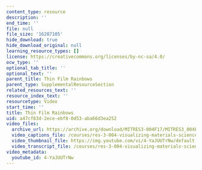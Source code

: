 ```yaml
---
content_type: resource
description: ''
end_time: ''
file: null
file_size: '16287105'
hide_download: true
hide_download_original: null
learning_resource_types: []
license: https://creativecommons.org/licenses/by-nc-sa/4.0/
ocw_type: ''
optional_tab_title: ''
optional_text: ''
parent_title: Thin Film Rainbows
parent_type: SupplementalResourceSection
related_resources_text: ''
resource_index_text: ''
resourcetype: Video
start_time: ''
title: Thin Film Rainbows
uid: a47cf83d-2ece-ebf8-0d53-aba66d3ea252
video_files:
  archive_url: https://archive.org/download/MITRES3-004F17/MITRES3_004F17_2017_anon2_300k.mp4
  video_captions_file: /courses/res-3-004-visualizing-materials-science-fall-2017/227dfce929b25d789f7982a11a6d5f8b_4-YaJUUTrNw.vtt
  video_thumbnail_file: https://img.youtube.com/vi/4-YaJUUTrNw/default.jpg
  video_transcript_file: /courses/res-3-004-visualizing-materials-science-fall-2017/249e990206833cf687202abeb1138878_4-YaJUUTrNw.pdf
video_metadata:
  youtube_id: 4-YaJUUTrNw
---
```

